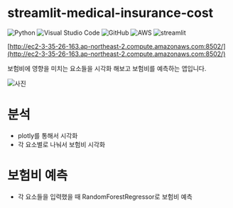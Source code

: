# streamlit-medical-insurance-cost
![Python](https://img.shields.io/badge/python-3670A0?style=for-the-badge&logo=python&logoColor=ffdd54)
![Visual Studio Code](https://img.shields.io/badge/Visual%20Studio%20Code-0078d7.svg?style=for-the-badge&logo=visual-studio-code&logoColor=white)
![GitHub](https://img.shields.io/badge/github-%23121011.svg?style=for-the-badge&logo=github&logoColor=white)
![AWS](https://img.shields.io/badge/AWS-%23FF9900.svg?style=for-the-badge&logo=amazon-aws&logoColor=white)
![streamlit](https://streamlit.io/images/brand/streamlit-logo-secondary-colormark-darktext.png)

[http://ec2-3-35-26-163.ap-northeast-2.compute.amazonaws.com:8502/](http://ec2-3-35-26-163.ap-northeast-2.compute.amazonaws.com:8502/)

보험비에 영향을 미치는 요소들을 시각화 해보고 보험비를 예측하는 앱입니다.

![사진](https://i.imgur.com/zTnvOcb.jpg)

# 분석

* plotly를 통해서 시각화 
* 각 요소별로 나눠서 보험비 시각화 

# 보험비 예측

* 각 요소들을 입력했을 때 RandomForestRegressor로 보험비 예측
